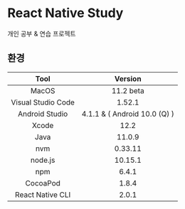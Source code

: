 # React Native Study

개인 공부 & 연습 프로젝트

## 환경

| Tool | Version |
|:------:|:------:|
| MacOS | 11.2 beta |
| Visual Studio Code | 1.52.1 |
| Android Studio | 4.1.1 & ( Android 10.0 (Q) ) |
| Xcode | 12.2 |
| Java | 11.0.9 |
| nvm | 0.33.11 |
| node.js | 10.15.1 |
| npm | 6.4.1 |
| CocoaPod | 1.8.4 |
| React Native CLI | 2.0.1 |
